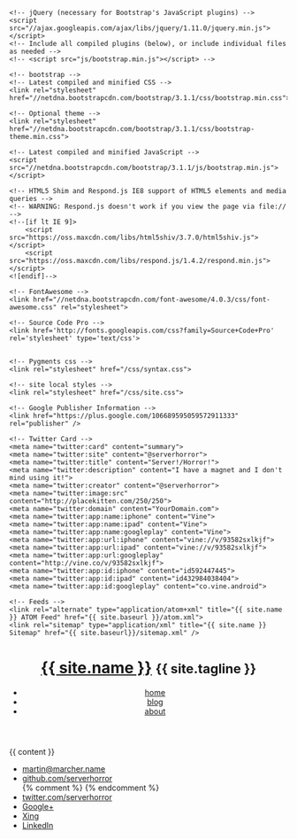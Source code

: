 <!DOCTYPE html>
<html>
  <head>
    <meta charset="{{ site.encoding }}">
    <meta http-equiv="X-UA-Compatible" content="IE=edge,chrome=1">
    <meta name="viewport" content="width=device-width, initial-scale=1">
    <title>{{ page.title }}</title>

    <!-- jQuery (necessary for Bootstrap's JavaScript plugins) -->
    <script src="//ajax.googleapis.com/ajax/libs/jquery/1.11.0/jquery.min.js"></script>
    <!-- Include all compiled plugins (below), or include individual files as needed -->
    <!-- <script src="js/bootstrap.min.js"></script> -->

    <!-- bootstrap -->
    <!-- Latest compiled and minified CSS -->
    <link rel="stylesheet" href="//netdna.bootstrapcdn.com/bootstrap/3.1.1/css/bootstrap.min.css">

    <!-- Optional theme -->
    <link rel="stylesheet" href="//netdna.bootstrapcdn.com/bootstrap/3.1.1/css/bootstrap-theme.min.css">

    <!-- Latest compiled and minified JavaScript -->
    <script src="//netdna.bootstrapcdn.com/bootstrap/3.1.1/js/bootstrap.min.js"></script>

    <!-- HTML5 Shim and Respond.js IE8 support of HTML5 elements and media queries -->
    <!-- WARNING: Respond.js doesn't work if you view the page via file:// -->
    <!--[if lt IE 9]>
        <script src="https://oss.maxcdn.com/libs/html5shiv/3.7.0/html5shiv.js"></script>
        <script src="https://oss.maxcdn.com/libs/respond.js/1.4.2/respond.min.js"></script>
    <![endif]-->

    <!-- FontAwesome -->
    <link href="//netdna.bootstrapcdn.com/font-awesome/4.0.3/css/font-awesome.css" rel="stylesheet">

    <!-- Source Code Pro -->
    <link href='http://fonts.googleapis.com/css?family=Source+Code+Pro' rel='stylesheet' type='text/css'>


    <!-- Pygments css -->
    <link rel="stylesheet" href="/css/syntax.css">

    <!-- site local styles -->
    <link rel="stylesheet" href="/css/site.css">

    <!-- Google Publisher Information -->
    <link href="https://plus.google.com/106689595059572911333" rel="publisher" />

    <!-- Twitter Card -->
    <meta name="twitter:card" content="summary">
    <meta name="twitter:site" content="@serverhorror">
    <meta name="twitter:title" content="Server!/Horror!">
    <meta name="twitter:description" content="I have a magnet and I don't mind using it!">
    <meta name="twitter:creator" content="@serverhorror">
    <meta name="twitter:image:src" content="http://placekitten.com/250/250">
    <meta name="twitter:domain" content="YourDomain.com">
    <meta name="twitter:app:name:iphone" content="Vine">
    <meta name="twitter:app:name:ipad" content="Vine">
    <meta name="twitter:app:name:googleplay" content="Vine">
    <meta name="twitter:app:url:iphone" content="vine://v/93582sxlkjf">
    <meta name="twitter:app:url:ipad" content="vine://v/93582sxlkjf">
    <meta name="twitter:app:url:googleplay" content="http://vine.co/v/93582sxlkjf">
    <meta name="twitter:app:id:iphone" content="id592447445">
    <meta name="twitter:app:id:ipad" content="id432984038404">
    <meta name="twitter:app:id:googleplay" content="co.vine.android">

    <!-- Feeds -->
    <link rel="alternate" type="application/atom+xml" title="{{ site.name }} ATOM Feed" href="{{ site.baseurl }}/atom.xml">
    <link rel="sitemap" type="application/xml" title="{{ site.name }} Sitemap" href="{{ site.baseurl}}/sitemap.xml" />


  </head>
  <body class="container">
    <header class="container-fluid">
    <h1 class="page-header"><a href="{{ site.baseurl }}" class="navbar-brand">{{ site.name }}</a> <small>{{ site.tagline }}</small></h1>
    <nav class="navbar navbar-default navbar-static-top" role="navigation">
      <ul class="nav navbar-nav">
        <li><a class="fa fa-home" href="/">home</a></li>
        <li><a href="/blog/">blog</a></li>
        <li><a href="/about/">about</a></li>
      </ul>
    </nav>
    </header>
    <section>
    {{ content }}
    </section>
    <footer class="container-fluid">
      <nav class="navbar navbar-default navbar-static-bottom">
        <ul class="nav navbar-nav">
          <li><a  class="fa fa-envelope" href="mailto:martin@marcher.name">martin@marcher.name</a></li>
          <li><a class="fa fa-github" href="//github.com/serverhorror">github.com/serverhorror</a></li>
          {% comment %}
          {% endcomment %}
          <li><a class="fa fa-twitter" href="//twitter.com/serverhorror">twitter.com/serverhorror</a></li>
          <li><a class="fa fa-google-plus" href="//plus.google.com/106689595059572911333?rel=author">Google+</a></li>
          <li><a class="fa fa-xing" href="//www.xing.com/go/invite/7047758">Xing</a></li>
          <li><a class="fa fa-linkedin-square" href="//de.linkedin.com/in/martinmarcher">LinkedIn</a></li>
        </ul>
      </nav>
    </footer>
    <script>
      (function(i,s,o,g,r,a,m){i['GoogleAnalyticsObject']=r;i[r]=i[r]||function(){
      (i[r].q=i[r].q||[]).push(arguments)},i[r].l=1*new Date();a=s.createElement(o),
      m=s.getElementsByTagName(o)[0];a.async=1;a.src=g;m.parentNode.insertBefore(a,m)
      })(window,document,'script','//www.google-analytics.com/analytics.js','ga');
    
      ga('create', 'UA-23535287-5', 'serverhorror.com');
      ga('send', 'pageview');
    
    </script>
  </body>
{% comment %} vim: set ts=2 sts=2 fenc=utf-8 expandtab: {% endcomment %}
</html>
